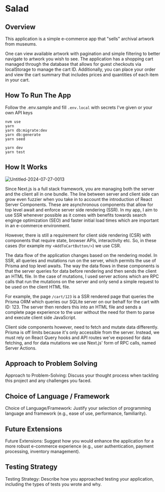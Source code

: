 #  Salad

## Overview
This application is a simple e-commerce app that "sells" archival artwork from museums.

One can view available artwork with pagination and simple filtering to better navigate to artwork you wish to see. The application has a shopping cart managed through the database that allows for guest checkouts via localStorage to manage the cart ID. Additionally, you can place your order and view the cart summary that includes prices and quantities of each item in your cart.

## How To Run The App

Follow the .env.sample and fill `.env.local` with secrets I've given or your own API keys

```
nvm use
yarn
yarn db:migrate:dev
yarn db:generate
yarn seed

yarn dev
yarn test
```

## How It Works
![Untitled-2024-07-27-0013](https://github.com/user-attachments/assets/c92bd946-6454-4692-8d02-12c355245b26)

Since Next.js is a full stack framework, you are managing both the server and the client all in one bundle. The line between server and client side can grow even fuzzier
when you take in to account the introduction of React Server Components. These are asynchronous components that allow for top level await and enforce server side rendering (SSR). In my app, I aim to use SSR whenever possible as it comes with benefits towards search enginge optimization (SEO) and faster initial load times which are important in an e-commerce environment.

However, there is still a requirement for client side rendering (CSR) with components that require state, browser APIs, interactivity etc. So, in these cases (for example my `<AddToCartButton/>`) we use CSR.

The data flow of the application changes based on the rendering model. In SSR, all queries and mutations run on the server, which permits the use of Prisma and top level awaits. The way the data flows in these components is that the server queries for data before rendering and then sends the client an HTML file. In the case of mutations, I used server actions which are RPC calls that run the mutations on the server and only send a simple request to be used on the client HTML file.

For example, the page `/cart/123` is a SSR rendered page that queries the Prisma ORM which queries our SQLite server on our behalf for the cart with ID: 123. The server then renders this into an HTML file and sends a complete page experience to the user without the need for them to parse and execute client side JavaScript.

Client side components however, need to fetch and mutate data differently. Prisma is off limits because it's only accessible from the server. Instead, we must rely on React Query hooks and API routes we've exposed for data fetching, and for data mutations we use Next.js' form of RPC calls, named  Server Actions.

## Approach to Problem Solving
Approach to Problem-Solving: Discuss your thought process when tackling this project and any challenges you faced.

## Choice of Language / Framework
Choice of Language/Framework: Justify your selection of programming language and framework (e.g., ease of use, performance, familiarity).

## Future Extensions
Future Extensions: Suggest how you would enhance the application for a more robust e-commerce experience (e.g., user authentication, payment processing, inventory management).

## Testing Strategy

Testing Strategy: Describe how you approached testing your application, including the types of tests you wrote and why.

